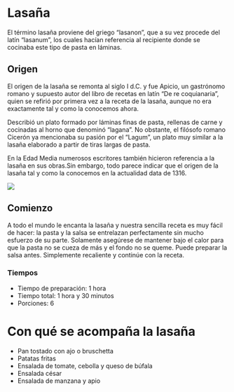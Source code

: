 # Lasaña
El término lasaña proviene del griego “lasanon”, que a su vez procede del latín “lasanum”, los cuales hacían referencia al recipiente
donde se cocinaba este tipo de pasta en láminas.

## Origen  
 El origen de la lasaña se remonta al siglo I d.C. y fue Apicio, un gastrónomo romano y supuesto autor del libro de recetas en latín “De re coquianaria”, quien se refirió por primera vez a la receta de la lasaña, aunque no era exactamente tal y como la conocemos ahora.
 
 Describió un plato formado por láminas finas de pasta, rellenas de carne y cocinadas al horno que denominó “lagana”. No obstante, el filósofo romano Cicerón ya mencionaba su pasión por el “Lagum”, un plato muy similar a la lasaña elaborado a partir de tiras largas de pasta.
 
  En la Edad Media numerosos escritores también hicieron referencia a la lasaña en sus obras.Sin embargo, todo parece indicar que el origen de la lasaña tal y como la conocemos en la actualidad data de 1316. 

![](https://github.com/jdserranoc/grupo-01-automatas/blob/jose_arturo/images/lasa%C3%B1a.jpeg?raw=true)

 ## Comienzo  
A todo el mundo le encanta la lasaña y nuestra sencilla receta es muy fácil de hacer: la pasta y la salsa se entrelazan perfectamente sin mucho esfuerzo de su parte. Solamente asegúrese de mantener bajo el calor para que la pasta no se cueza de más y el fondo no se queme. Puede preparar la salsa antes. Simplemente recaliente y continúe con la receta.

 ### Tiempos
- Tiempo de preparación: 1 hora
- Tiempo total: 1 hora y 30 minutos
- Porciones: 6 

# Con qué se acompaña la lasaña
- Pan tostado con ajo o bruschetta
- Patatas fritas
- Ensalada de tomate, cebolla y queso de búfala
- Ensalada césar
- Ensalada de manzana y apio
